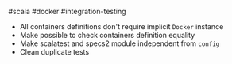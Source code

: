 #scala #docker #integration-testing

* All containers definitions don't require implicit `Docker` instance
* Make possible to check containers definition equality
* Make scalatest and specs2 module independent from `config`
* Clean duplicate tests
